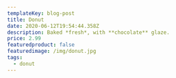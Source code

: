 ```yaml
---
templateKey: blog-post
title: Donut
date: 2020-06-12T19:54:44.358Z
description: Baked *fresh*, with **chocolate** glaze.
price: 2.99
featuredproduct: false
featuredimage: /img/donut.jpg
tags:
  - donut
---
```

